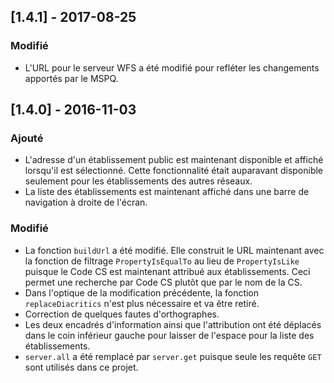 ## [1.4.1] - 2017-08-25
### Modifié
- L'URL pour le serveur WFS a été modifié pour refléter les changements apportés par le MSPQ.

## [1.4.0] - 2016-11-03
### Ajouté
- L'adresse d'un établissement public est maintenant disponible et affiché lorsqu'il est sélectionné. Cette fonctionnalité était auparavant disponible seulement pour les établissements des autres réseaux.
- La liste des établissements est maintenant affiché dans une barre de navigation à droite de l'écran.

### Modifié
- La fonction ```buildUrl``` a été modifié. Elle construit le URL maintenant avec la fonction de filtrage ```PropertyIsEqualTo``` au lieu de ```PropertyIsLike``` puisque le Code CS est maintenant attribué aux établissements. Ceci permet une recherche par Code CS plutôt que par le nom de la CS.
- Dans l'optique de la modification précédente, la fonction ```replaceDiacritics``` n'est plus nécessaire et va être retiré.
- Correction de quelques fautes d'orthographes.
- Les deux encadrés d'information ainsi que l'attribution ont été déplacés dans le coin inférieur gauche pour laisser de l'espace pour la liste des établissements.
- ```server.all``` a été remplacé par ```server.get``` puisque seule les requête ```GET``` sont utilisés dans ce projet.